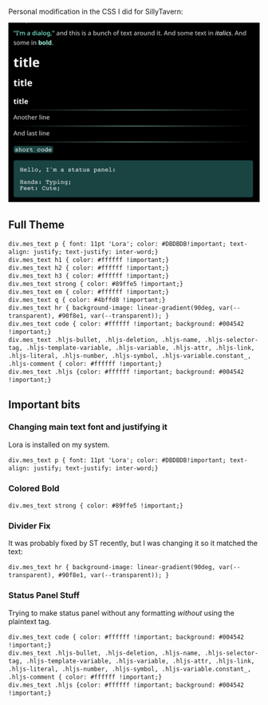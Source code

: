 Personal modification in the CSS I did for SillyTavern:

![](css_fix.png) 

## Full Theme

```
div.mes_text p { font: 11pt 'Lora'; color: #DBDBDB!important; text-align: justify; text-justify: inter-word;}
div.mes_text h1 { color: #ffffff !important;} 
div.mes_text h2 { color: #ffffff !important;} 
div.mes_text h3 { color: #ffffff !important;} 
div.mes_text strong { color: #89ffe5 !important;} 
div.mes_text em { color: #ffffff !important;} 
div.mes_text q { color: #4bffd8 !important;} 
div.mes_text hr { background-image: linear-gradient(90deg, var(--transparent), #90f8e1, var(--transparent)); } 
div.mes_text code { color: #ffffff !important; background: #004542 !important;} 
div.mes_text .hljs-bullet, .hljs-deletion, .hljs-name, .hljs-selector-tag, .hljs-template-variable, .hljs-variable, .hljs-attr, .hljs-link, .hljs-literal, .hljs-number, .hljs-symbol, .hljs-variable.constant_, .hljs-comment { color: #ffffff !important;} 
div.mes_text .hljs {color: #ffffff !important; background: #004542 !important;}
```

## Important bits

### Changing main text font and justifying it

Lora is installed on my system.

```
div.mes_text p { font: 11pt 'Lora'; color: #DBDBDB!important; text-align: justify; text-justify: inter-word;}
```

### Colored Bold

```
div.mes_text strong { color: #89ffe5 !important;} 
```

### Divider Fix

It was probably fixed by ST recently, but I was changing it so it matched the text:

```
div.mes_text hr { background-image: linear-gradient(90deg, var(--transparent), #90f8e1, var(--transparent)); } 
```

### Status Panel Stuff
Trying to make status panel without any formatting *without* using the plaintext tag.

```
div.mes_text code { color: #ffffff !important; background: #004542 !important;} 
div.mes_text .hljs-bullet, .hljs-deletion, .hljs-name, .hljs-selector-tag, .hljs-template-variable, .hljs-variable, .hljs-attr, .hljs-link, .hljs-literal, .hljs-number, .hljs-symbol, .hljs-variable.constant_, .hljs-comment { color: #ffffff !important;} 
div.mes_text .hljs {color: #ffffff !important; background: #004542 !important;}
```
